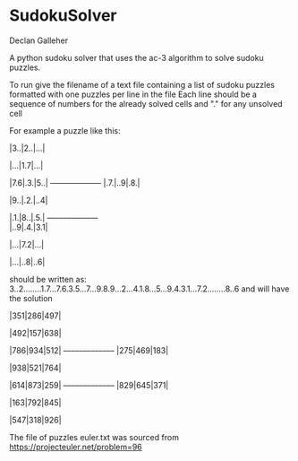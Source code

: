 # SudokuSolver
Declan Galleher

A python sudoku solver that uses the ac-3 algorithm to solve sudoku puzzles.

To run give the filename of a text file containing a list of sudoku puzzles formatted with one puzzles per line in the file
Each line should be a sequence of numbers for the already solved cells and "." for any unsolved cell

For example a puzzle like this:

|3..|2..|...|

|...|1.7|...|

|7.6|.3.|5..|
–––––––––––––
|.7.|..9|.8.|

|9..|.2.|..4|

|.1.|8..|.5.|
–––––––––––––  
|..9|.4.|3.1|

|...|7.2|...|

|...|..8|..6|

should be written as: 3..2........1.7...7.6.3.5...7...9.8.9...2...4.1.8...5...9.4.3.1...7.2........8..6
and will have the solution

|351|286|497|

|492|157|638|

|786|934|512|
–––––––––––––
|275|469|183|

|938|521|764|

|614|873|259|
–––––––––––––
|829|645|371|

|163|792|845|

|547|318|926|

The file of puzzles euler.txt was sourced from https://projecteuler.net/problem=96
